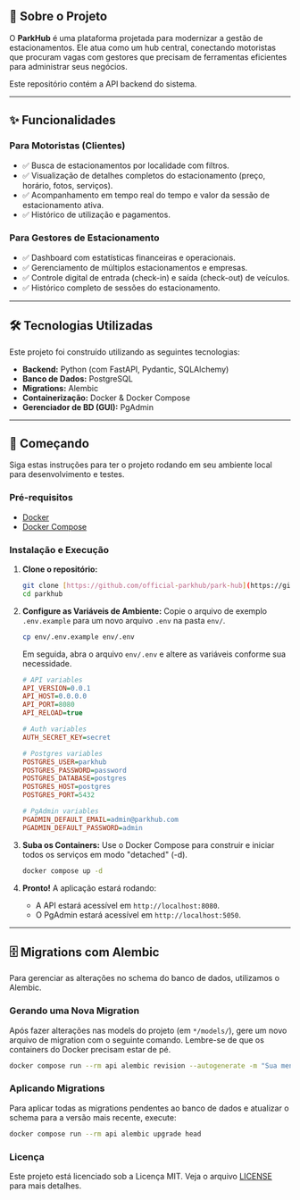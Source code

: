 ## 🚗 Sobre o Projeto

O **ParkHub** é uma plataforma projetada para modernizar a gestão de estacionamentos. Ele atua como um hub central, conectando motoristas que procuram vagas com gestores que precisam de ferramentas eficientes para administrar seus negócios.

Este repositório contém a API backend do sistema.

---

## ✨ Funcionalidades

### Para Motoristas (Clientes)
- ✅ Busca de estacionamentos por localidade com filtros.
- ✅ Visualização de detalhes completos do estacionamento (preço, horário, fotos, serviços).
- ✅ Acompanhamento em tempo real do tempo e valor da sessão de estacionamento ativa.
- ✅ Histórico de utilização e pagamentos.

### Para Gestores de Estacionamento
- ✅ Dashboard com estatísticas financeiras e operacionais.
- ✅ Gerenciamento de múltiplos estacionamentos e empresas.
- ✅ Controle digital de entrada (check-in) e saída (check-out) de veículos.
- ✅ Histórico completo de sessões do estacionamento.

---

## 🛠️ Tecnologias Utilizadas

Este projeto foi construído utilizando as seguintes tecnologias:

- **Backend:** Python (com FastAPI, Pydantic, SQLAlchemy)
- **Banco de Dados:** PostgreSQL
- **Migrations:** Alembic
- **Containerização:** Docker & Docker Compose
- **Gerenciador de BD (GUI):** PgAdmin

---

## 🚀 Começando

Siga estas instruções para ter o projeto rodando em seu ambiente local para desenvolvimento e testes.

### Pré-requisitos

- [Docker](https://www.docker.com/get-started)
- [Docker Compose](https://docs.docker.com/compose/install/)

### Instalação e Execução

1.  **Clone o repositório:**
    ```bash
    git clone [https://github.com/official-parkhub/park-hub](https://github.com/official-parkhub/park-hub)
    cd parkhub
    ```

2.  **Configure as Variáveis de Ambiente:**
    Copie o arquivo de exemplo `.env.example` para um novo arquivo `.env` na pasta `env/`.

    ```bash
    cp env/.env.example env/.env
    ```

    Em seguida, abra o arquivo `env/.env` e altere as variáveis conforme sua necessidade.

    ```ini
    # API variables
    API_VERSION=0.0.1
    API_HOST=0.0.0.0
    API_PORT=8080
    API_RELOAD=true

    # Auth variables
    AUTH_SECRET_KEY=secret

    # Postgres variables
    POSTGRES_USER=parkhub
    POSTGRES_PASSWORD=password
    POSTGRES_DATABASE=postgres
    POSTGRES_HOST=postgres
    POSTGRES_PORT=5432

    # PgAdmin variables
    PGADMIN_DEFAULT_EMAIL=admin@parkhub.com
    PGADMIN_DEFAULT_PASSWORD=admin
    ```

3.  **Suba os Containers:**
    Use o Docker Compose para construir e iniciar todos os serviços em modo "detached" (-d).

    ```bash
    docker compose up -d
    ```

4.  **Pronto!** A aplicação estará rodando:
    - A API estará acessível em `http://localhost:8080`.
    - O PgAdmin estará acessível em `http://localhost:5050`.

---

## 🗄️ Migrations com Alembic

Para gerenciar as alterações no schema do banco de dados, utilizamos o Alembic.

### Gerando uma Nova Migration

Após fazer alterações nas models do projeto (em `*/models/`), gere um novo arquivo de migration com o seguinte comando. Lembre-se de que os containers do Docker precisam estar de pé.

```bash
docker compose run --rm api alembic revision --autogenerate -m "Sua mensagem descritiva aqui"
```

### Aplicando Migrations

Para aplicar todas as migrations pendentes ao banco de dados e atualizar o schema para a versão mais recente, execute:

```bash
docker compose run --rm api alembic upgrade head
```

### Licença

Este projeto está licenciado sob a Licença MIT. Veja o arquivo [LICENSE](LICENSE) para mais detalhes.
